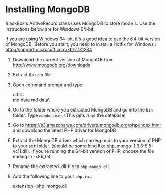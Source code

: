 # Installing MongoDB

BlackBox's ActiveRecord class uses MongoDB to store models. Use the instructions below are for Windows 64-bit:

If you are using Windows 64-bit, it's a good idea to use the 64-bit version of MongoDB. Before you start, you need to install a Hotfix for Windows : http://support.microsoft.com/kb/2731284

1. Download the current version of MongoDB from http://www.mongodb.org/downloads
2. Extract the zip file
3. Open command prompt and type:
	
	cd C:\
	md data
	md data\

4. Go to the folder where you extracted MongoDB and go into the `bin` folder. Type `mondod.exe`. (This gets runs the database)
5. Go to https://s3.amazonaws.com/drivers.mongodb.org/php/index.html and download the latest PHP driver for MongoDB
6. Extract the MongoDB driver which corresponds to your version of PHP to your `ext` folder. (should be something like php_mongo-1.3.3-5.5-vc11.dll). If you're running the 64-bit version of PHP, choose the file ending in -x86_64
7. Rename the extracted .dll file to `php_mongo.dll`
8. Add the following line to your `php.ini`:

	extension=php_mongo.dll
	